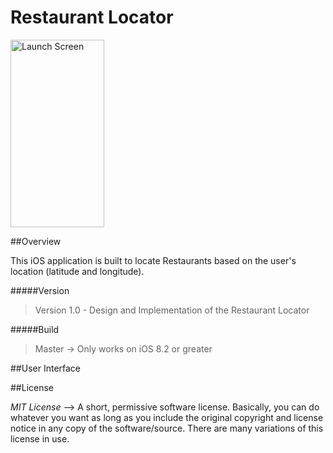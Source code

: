 # Restaurant Locator

<img src="https://github.com/rahulnadella/Restaurant_Locator/blob/master/screenshots/LaunchScreen.png" alt="Launch Screen" width="150" height="300" />

##Overview

This iOS application is built to locate Restaurants based on the user's location (latitude and longitude).

#####Version
>Version 1.0 - Design and Implementation of the Restaurant Locator

#####Build
>Master -> Only works on iOS 8.2 or greater

##User Interface

##License

*MIT License* --> A short, permissive software license. Basically, you can do whatever you want as long as you include the original copyright and license notice in any copy of the software/source.  There are many variations of this license in use.
